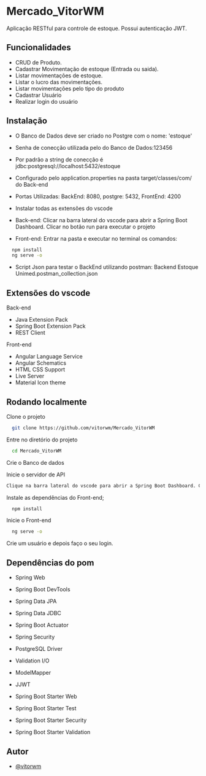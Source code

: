 
# Mercado_VitorWM

Aplicação RESTful para controle de estoque. Possui autenticação JWT.

## Funcionalidades

- CRUD de Produto. 
- Cadastrar Movimentação de estoque (Entrada ou saida).
- Listar movimentações de estoque.
- Listar o lucro das movimentações.
- Listar movimentações pelo tipo do produto
- Cadastrar Usuário
- Realizar login do usuário


## Instalação

- O Banco de Dados deve ser criado no Postgre com o nome: 'estoque'
- Senha de conecção utilizada pelo do Banco de Dados:123456
- Por padrão a string de conecção é jdbc:postgresql://localhost:5432/estoque
- Configurado pelo application.properties na pasta target/classes/com/ do Back-end

- Portas Utilizadas:
BackEnd: 8080, postgre: 5432, FrontEnd: 4200

- Instalar todas as extensões do vscode

- Back-end: Clicar na barra lateral do vscode para abrir a Spring Boot Dashboard.
   Clicar no botão run para executar o projeto

- Front-end: Entrar na pasta e executar no terminal os comandos:
```bash
  npm install
  ng serve -o
```

- Script Json para testar o BackEnd utilizando postman: Backend Estoque Unimed.postman_collection.json

    
## Extensões do vscode
Back-end
- Java Extension Pack
- Spring Boot Extension Pack
- REST Client

Front-end
- Angular Language Service
- Angular Schematics
- HTML CSS Support
- Live Server
- Material Icon theme 
## Rodando localmente

Clone o projeto

```bash
  git clone https://github.com/vitorwm/Mercado_VitorWM
```

Entre no diretório do projeto

```bash
  cd Mercado_VitorWM
```

Crie o Banco de dados


Inicie o servidor de API

```bash
Clique na barra lateral do vscode para abrir a Spring Boot Dashboard. Clique no botão run para executar o projeto.
```

Instale as dependências do Front-end;


```bash
  npm install
```

Inicie o Front-end

```bash
  ng serve -o
```

Crie um usuário e depois faço o seu login.


## Dependências do pom
- Spring Web
- Spring Boot DevTools
- Spring Data JPA
- Spring Data JDBC
- Spring Boot Actuator
- Spring Security
- PostgreSQL Driver
- Validation I/O

- ModelMapper
- JJWT
- Spring Boot Starter Web
- Spring Boot Starter Test
- Spring Boot Starter Security
- Spring Boot Starter Validation


## Autor

- [@vitorwm](https://www.github.com/vitorwm)

